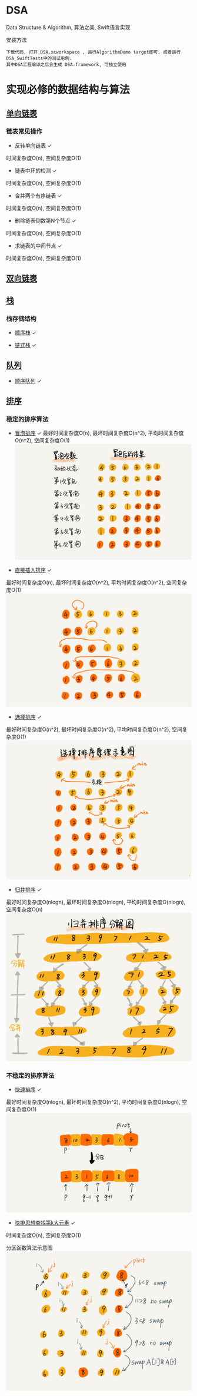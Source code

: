# DSA
Data Structure &amp; Algorithm, 算法之美, Swift语言实现

安装方法

    下载代码, 打开 DSA.xcworkspace , 运行AlgorithmDemo target即可, 或者运行DSA_SwiftTests中的测试用例.
    其中DSA工程编译之后会生成 DSA.framework, 可独立使用

# 实现必修的数据结构与算法

## [单向链表](https://github.com/cocos543/DSA-Swift/blob/master/DSA/DSA/Core/LinkedList/SinglyLinkedList.swift)

### 链表常见操作
* 反转单向链表 ✓

时间复杂度O(n), 空间复杂度O(1)

* 链表中环的检测 ✓

时间复杂度O(n), 空间复杂度O(1)

* 合并两个有序链表 ✓

时间复杂度O(n), 空间复杂度O(1)

* 删除链表倒数第N个节点 ✓

时间复杂度O(n), 空间复杂度O(1)

* 求链表的中间节点 ✓

时间复杂度O(n), 空间复杂度O(1)

## [双向链表](https://github.com/cocos543/DSA-Swift/blob/master/DSA/DSA/Core/LinkedList/DoubleLinkedLists.swift)

## [栈](https://github.com/cocos543/DSA-Swift/blob/master/DSA/DSA/Core/Stack)

### 栈存储结构
* [顺序栈](https://github.com/cocos543/DSA-Swift/blob/master/DSA/DSA/Core/Stack/Stack.swift) ✓

* [链式栈](https://github.com/cocos543/DSA-Swift/blob/master/DSA/DSA/Core/Stack/LinkedStack.swift) ✓

## [队列](https://github.com/cocos543/DSA-Swift/blob/master/DSA/DSA/Core/Queue)

* [顺序队列](https://github.com/cocos543/DSA-Swift/blob/master/DSA/DSA/Core/Queue/Queue.swift) ✓

## [排序](https://github.com/cocos543/DSA-Swift/blob/master/DSA/DSA/Core/Sort)

### 稳定的排序算法

* [冒泡排序](https://github.com/cocos543/DSA-Swift/blob/master/DSA/DSA/Core/Sort/Sort.swift) ✓
最好时间复杂度O(n), 最坏时间复杂度O(n^2), 平均时间复杂度O(n^2), 空间复杂度O(1)
![image](https://github.com/cocos543/DSA-Swift/blob/master/DSA/DSA/Resource/Img/BubbleSort.jpg)


* [直接插入排序](https://github.com/cocos543/DSA-Swift/blob/master/DSA/DSA/Core/Sort/Sort.swift) ✓

最好时间复杂度O(n), 最坏时间复杂度O(n^2), 平均时间复杂度O(n^2), 空间复杂度O(1)
![image](https://github.com/cocos543/DSA-Swift/blob/master/DSA/DSA/Resource/Img/StraightInsertionSort.jpg)

* [选择排序](https://github.com/cocos543/DSA-Swift/blob/master/DSA/DSA/Core/Sort/Sort.swift) ✓

最好时间复杂度O(n^2), 最坏时间复杂度O(n^2), 平均时间复杂度O(n^2), 空间复杂度O(1)
![image](https://github.com/cocos543/DSA-Swift/blob/master/DSA/DSA/Resource/Img/SelectionSort.jpg)

* [归并排序](https://github.com/cocos543/DSA-Swift/blob/master/DSA/DSA/Core/Sort/SortMerging.swift) ✓

最好时间复杂度O(nlogn), 最坏时间复杂度O(nlogn), 平均时间复杂度O(nlogn), 空间复杂度O(n)
![image](https://github.com/cocos543/DSA-Swift/blob/master/DSA/DSA/Resource/Img/MergingSort.jpg)

### 不稳定的排序算法

* [快速排序](https://github.com/cocos543/DSA-Swift/blob/master/DSA/DSA/Core/Sort/SortQuick.swift) ✓

最好时间复杂度O(nlogn), 最坏时间复杂度O(n^2), 平均时间复杂度O(nlogn), 空间复杂度O(1)
![image](https://github.com/cocos543/DSA-Swift/blob/master/DSA/DSA/Resource/Img/QuickSort.jpg)

* [快排思想查找第k大元素](https://github.com/cocos543/DSA-Swift/blob/master/DSA/DSA/Core/Sort/SortQuick.swift) ✓

时间复杂度O(n), 空间复杂度O(1)

分区函数算法示意图
![image](https://github.com/cocos543/DSA-Swift/blob/master/DSA/DSA/Resource/Img/QuickSortPartition.jpg)
